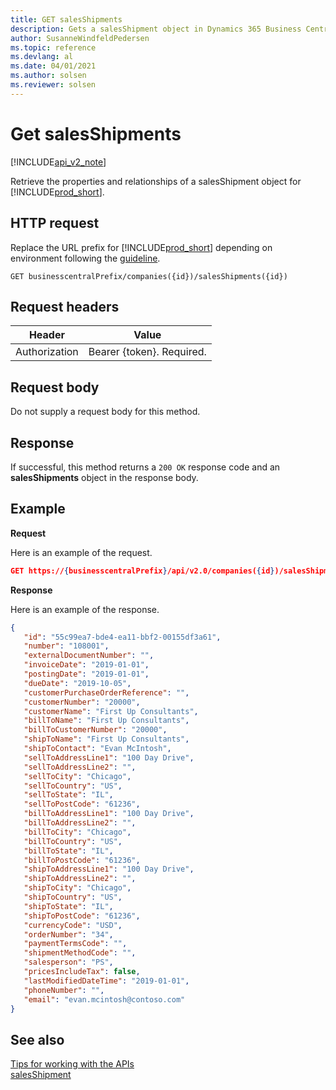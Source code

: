 ```yaml
---
title: GET salesShipments  
description: Gets a salesShipment object in Dynamics 365 Business Central.
author: SusanneWindfeldPedersen
ms.topic: reference
ms.devlang: al
ms.date: 04/01/2021
ms.author: solsen
ms.reviewer: solsen
---
```


# Get salesShipments

[!INCLUDE[api_v2_note](../../../includes/api_v2_note.md)]

Retrieve the properties and relationships of a salesShipment object for [!INCLUDE[prod_short](../../../includes/prod_short.md)]. 

## HTTP request
Replace the URL prefix for [!INCLUDE[prod_short](../../../includes/prod_short.md)] depending on environment following the [guideline](../../v2.0/endpoints-apis-for-dynamics.md).
```
GET businesscentralPrefix/companies({id})/salesShipments({id})
```

## Request headers

|Header|Value|
|------|-----|
|Authorization  |Bearer {token}. Required. |

## Request body
Do not supply a request body for this method.

## Response
If successful, this method returns a ```200 OK``` response code and an **salesShipments** object in the response body.

## Example

**Request**

Here is an example of the request.
```json
GET https://{businesscentralPrefix}/api/v2.0/companies({id})/salesShipments({id})
```

**Response**

Here is an example of the response. 

```json
{
   "id": "55c99ea7-bde4-ea11-bbf2-00155df3a61",
   "number": "108001",
   "externalDocumentNumber": "",
   "invoiceDate": "2019-01-01",
   "postingDate": "2019-01-01",
   "dueDate": "2019-10-05",
   "customerPurchaseOrderReference": "",
   "customerNumber": "20000",
   "customerName": "First Up Consultants",
   "billToName": "First Up Consultants",
   "billToCustomerNumber": "20000",
   "shipToName": "First Up Consultants",
   "shipToContact": "Evan McIntosh",
   "sellToAddressLine1": "100 Day Drive",
   "sellToAddressLine2": "",
   "sellToCity": "Chicago",
   "sellToCountry": "US",
   "sellToState": "IL",
   "sellToPostCode": "61236",
   "billToAddressLine1": "100 Day Drive",
   "billToAddressLine2": "",
   "billToCity": "Chicago",
   "billToCountry": "US",
   "billToState": "IL",
   "billToPostCode": "61236",
   "shipToAddressLine1": "100 Day Drive",
   "shipToAddressLine2": "",
   "shipToCity": "Chicago",
   "shipToCountry": "US",
   "shipToState": "IL",
   "shipToPostCode": "61236",
   "currencyCode": "USD",
   "orderNumber": "34",
   "paymentTermsCode": "",
   "shipmentMethodCode": "",
   "salesperson": "PS",
   "pricesIncludeTax": false,
   "lastModifiedDateTime": "2019-01-01",
   "phoneNumber": "",
   "email": "evan.mcintosh@contoso.com"
}
```


## See also
[Tips for working with the APIs](../../../developer/devenv-connect-apps-tips.md)  
[salesShipment](../resources/dynamics_salesShipment.md)  

